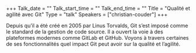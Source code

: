 +++
Talk_date = ""
Talk_start_time = ""
Talk_end_time = ""
Title = "Qualité et agilité avec Git"
Type = "talk"
Speakers = ["christian-couder"]
+++

Depuis qu’il a été créé en 2005 par Linus Torvalds, Git s’est imposé comme le standard de la gestion de code source. Il a ouvert la voie à des plateformes modernes comme GitLab et GitHub. Voyons à travers certaines de ses fonctionnalités quel impact Git peut avoir sur la qualité et l’agilité.
